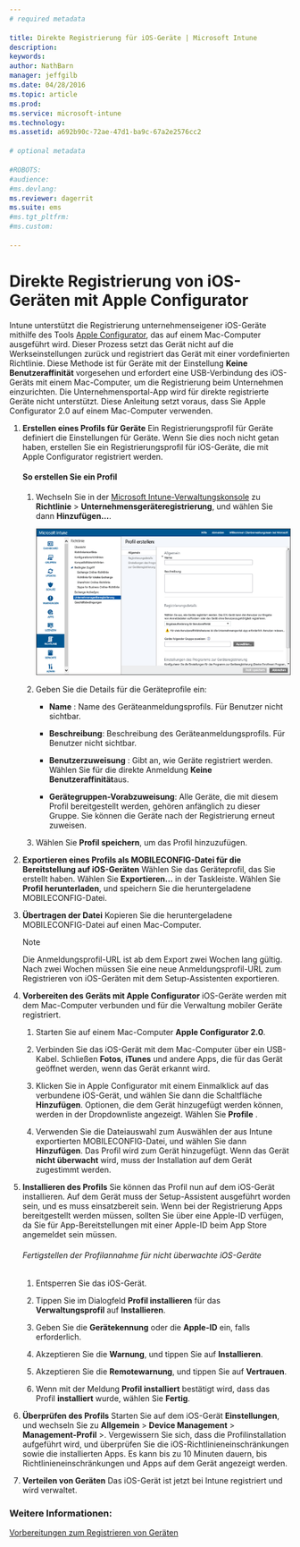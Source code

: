 ```yaml
---
# required metadata

title: Direkte Registrierung für iOS-Geräte | Microsoft Intune
description:
keywords:
author: NathBarn
manager: jeffgilb
ms.date: 04/28/2016
ms.topic: article
ms.prod:
ms.service: microsoft-intune
ms.technology:
ms.assetid: a692b90c-72ae-47d1-ba9c-67a2e2576cc2

# optional metadata

#ROBOTS:
#audience:
#ms.devlang:
ms.reviewer: dagerrit
ms.suite: ems
#ms.tgt_pltfrm:
#ms.custom:

---
```


# Direkte Registrierung von iOS-Geräten mit Apple Configurator
Intune unterstützt die Registrierung unternehmenseigener iOS-Geräte mithilfe des Tools [Apple Configurator](http://go.microsoft.com/fwlink/?LinkId=518017), das auf einem Mac-Computer ausgeführt wird. Dieser Prozess setzt das Gerät nicht auf die Werkseinstellungen zurück und registriert das Gerät mit einer vordefinierten Richtlinie. Diese Methode ist für Geräte mit der Einstellung **Keine Benutzeraffinität** vorgesehen und erfordert eine USB-Verbindung des iOS-Geräts mit einem Mac-Computer, um die Registrierung beim Unternehmen einzurichten. Die Unternehmensportal-App wird für direkte registrierte Geräte nicht unterstützt. Diese Anleitung setzt voraus, dass Sie Apple Configurator 2.0 auf einem Mac-Computer verwenden.

1.  **Erstellen eines Profils für Geräte** Ein Registrierungsprofil für Geräte definiert die Einstellungen für Geräte. Wenn Sie dies noch nicht getan haben, erstellen Sie ein Registrierungsprofil für iOS-Geräte, die mit Apple Configurator registriert werden.

    #### So erstellen Sie ein Profil

    1.  Wechseln Sie in der [Microsoft Intune-Verwaltungskonsole](http://manage.microsoft.com) zu **Richtlinie** &gt; **Unternehmensgeräteregistrierung**, und wählen Sie dann **Hinzufügen…**.

        ![Erstellen einer Profilseite für die Geräteregistrierung](../media/pol-sa-corp-enroll.png)

    2.  Geben Sie die Details für die Geräteprofile ein:

        -   **Name** : Name des Geräteanmeldungsprofils. Für Benutzer nicht sichtbar.

        -   **Beschreibung**: Beschreibung des Geräteanmeldungsprofils. Für Benutzer nicht sichtbar.

        -   **Benutzerzuweisung** : Gibt an, wie Geräte registriert werden. Wählen Sie für die direkte Anmeldung **Keine Benutzeraffinität**aus.

        -   **Gerätegruppen-Vorabzuweisung**: Alle Geräte, die mit diesem Profil bereitgestellt werden, gehören anfänglich zu dieser Gruppe. Sie können die Geräte nach der Registrierung erneut zuweisen.

    3.  Wählen Sie **Profil speichern**, um das Profil hinzuzufügen.

5.  **Exportieren eines Profils als MOBILECONFIG-Datei für die Bereitstellung auf iOS-Geräten** Wählen Sie das Geräteprofil, das Sie erstellt haben. Wählen Sie **Exportieren…** in der Taskleiste. Wählen Sie **Profil herunterladen**, und speichern Sie die heruntergeladene MOBILECONFIG-Datei.

6.  **Übertragen der Datei** Kopieren Sie die heruntergeladene MOBILECONFIG-Datei auf einen Mac-Computer.
    > [!NOTE]
    > Die Anmeldungsprofil-URL ist ab dem Export zwei Wochen lang gültig. Nach zwei Wochen müssen Sie eine neue Anmeldungsprofil-URL zum Registrieren von iOS-Geräten mit dem Setup-Assistenten exportieren.
7.  **Vorbereiten des Geräts mit Apple Configurator** iOS-Geräte werden mit dem Mac-Computer verbunden und für die Verwaltung mobiler Geräte registriert.

    1.  Starten Sie auf einem Mac-Computer **Apple Configurator 2.0**.

    2.  Verbinden Sie das iOS-Gerät mit dem Mac-Computer über ein USB-Kabel. Schließen **Fotos**, **iTunes** und andere Apps, die für das Gerät geöffnet werden, wenn das Gerät erkannt wird.

    3.  Klicken Sie in Apple Configurator mit einem Einmalklick auf das verbundene iOS-Gerät, und wählen Sie dann die Schaltfläche **Hinzufügen**. Optionen, die dem Gerät hinzugefügt werden können, werden in der Dropdownliste angezeigt. Wählen Sie **Profile** .

    4.  Verwenden Sie die Dateiauswahl zum Auswählen der aus Intune exportierten MOBILECONFIG-Datei, und wählen Sie dann **Hinzufügen**. Das Profil wird zum Gerät hinzugefügt.  Wenn das Gerät **nicht überwacht** wird, muss der Installation auf dem Gerät zugestimmt werden.

8.  **Installieren des Profils** Sie können das Profil nun auf dem iOS-Gerät installieren. Auf dem Gerät muss der Setup-Assistent ausgeführt worden sein, und es muss einsatzbereit sein.  Wenn bei der Registrierung Apps bereitgestellt werden müssen, sollten Sie über eine Apple-ID verfügen, da Sie für App-Bereitstellungen mit einer Apple-ID beim App Store angemeldet sein müssen.

    ###### Fertigstellen der Profilannahme für nicht überwachte iOS-Geräte

    1.  Entsperren Sie das iOS-Gerät.

    2.  Tippen Sie im Dialogfeld **Profil installieren** für das **Verwaltungsprofil** auf **Installieren**.

    3.  Geben Sie die **Gerätekennung** oder die **Apple-ID** ein, falls erforderlich.

    4.  Akzeptieren Sie die **Warnung**, und tippen Sie auf **Installieren**.

    5.  Akzeptieren Sie die **Remotewarnung**, und tippen Sie auf **Vertrauen**.

    6.  Wenn mit der Meldung **Profil installiert** bestätigt wird, dass das Profil **installiert** wurde, wählen Sie **Fertig**.

9. **Überprüfen des Profils**
    Starten Sie auf dem iOS-Gerät **Einstellungen**, und wechseln Sie zu **Allgemein** &gt; **Device Management** &gt; **Management-Profil** &gt;. Vergewissern Sie sich, dass die Profilinstallation aufgeführt wird, und überprüfen Sie die iOS-Richtlinieneinschränkungen sowie die installierten Apps. Es kann bis zu 10 Minuten dauern, bis Richtlinieneinschränkungen und Apps auf dem Gerät angezeigt werden.

10. **Verteilen von Geräten** Das iOS-Gerät ist jetzt bei Intune registriert und wird verwaltet.


### Weitere Informationen:
[Vorbereitungen zum Registrieren von Geräten](get-ready-to-enroll-devices-in-microsoft-intune.md)


<!--HONumber=Jun16_HO3-->



